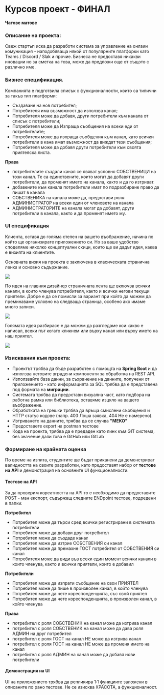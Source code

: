 # Курсов проект - ФИНАЛ

**Чатове матове**

### Описание на проекта:
Свеж стартъп иска да разработи система за управление на онлаин комуникация - наподобяваща някой от популярните платфорки като Teams / Discord / Slak и прочие. Бизнеса не предоставя никакви иновации но за сметка на това, може да предложи още от същото с различно име. 

### Бизнес спецификация. 
Компанията е подготвила списък с функционалности, които са типични за такъв тип платформи:
- Създаване на нов потребител;
- Потребителя има възможност да използва канал;
- Потребителя може да добавя, други потребители към канала от списък с потребители;
- Потребителя може да Изпраща съобщения на всеки еди от потребителите;
- Потребителя може да изпраща съобщения към канал, като всички потребители в кана имат възможност да виждат тези съобщения;
- Потребителя може да добавя други потребители към своята приятелска листа.

**Права**
- потребителите създали канал се явяват условно СОБСТВЕНИЦИ на този канал. Те са единствените, които могат да добавят други потребители, да променят името на канала, както и да го изтриват. 
- добавените към канала потребители имат по подразбиране право да пишат в канала
- СОБСТВЕНИКА на канала може да, предостави роля АДМИНИСТРАТОР на всеки един от членовете на канала
- АДМИНИСТРАТОРИТЕ на канала могат да добавят, други потребители в канала, както и да променят името му. 


### UI спецификация

Клиента, оставя до голяма степен на вашето въображение, начина по който ще организирате приложението си. Но за ваше удобство споделяме няколко концептуални скици, които ще ви дадът идея, каква е визията на клиентите. 

Основната визия на проекта е заключена в класическата странична ленка и основно съдържание. 

![](2024-12-07-17-38-50.png)

По идея на главния дизайнер страничната лента ще включва всички канали, в които членува потребителя, както и всички негови текущи приятели. Добре е да се помисли за вариант при който да можем да преминаваме условно на следваща страница, особено ако имаме много записи.

![](2024-12-07-17-41-47.png)

Голямата идея разбирасе е да можем да разгледаме кои какво е написал, всеки път когато кликнем или върху канал или върху името на наш приятел.

![](2024-12-07-17-43-20.png)


### Изисквания към проекта:
- Проектът трябва да бъде разработен с помощта на **Spring Boot** и да използва неговите вградени компоненти за обработка на REST API.
- Използвайте база данни, за съхранение на данните, получени от приложението - като информацията за SQL трябва да е представена под формата на **миграции**.
- Системата трябва да предостави визуална част, като подбора на работна рамка или библиотека, оставяме изцяло на вашето въображение.
- Обработката на грешки трябва да връща смислени съобщения и HTTP статус кодове (напр. 400 Лоша заявка, 404 Не е намерено).
- Изтриването на данните, трябва да се случва **"МЕКО"**
- Предоставете export на postman тестове
- Кода на проекта, трябва да е предаден като линк към GIT система, без значение дали това е GitHub или GitLab

### Формиране на крайната оценка
По време на изпита, студентите ще бъдат приканени да демонстрират валидността на своите разработки, като предоставят набор от **тестове на API** и демонстрация на основните UI функционалности.

#### Тестове на API 
За да проверим коректността на API то е необходимо да предоставите POST - ман експорт, съдържащ следните ENDpoint тестове, подредени в папки:

**Потребител**
- Потребител може да търси сред всички регистрирани в системата потребители
- Потребител може да добави друг потребител
- Потребител може да създаде канал
- Потребител може да изтрие СОБСТВЕНИЯ си канал
- Потребител може да премахне ГОСТ потребител от СОБСТВЕНИЯ си канал
- Потребителя може да види във всеки един момент всички канали в които членува, както и всички приятели, които е добавил

**Потребители**
- Потребител може да изпрати съобщение на свои ПРИЯТЕЛ
- Потребител може да пише в произволен канал, в който членува
- Потребител може да чете кореспонденцията, със свой приятел
- Потребител може да чете кореспонденцията, в произволен канал, в който членува

**Права**
- потребител с роля СОБСТВЕНИК на канал може да изтрива канал 
- потребител с роля СОБСТВЕНИК на канал може да дава роля АДМИН на друг потребител
- потребител с роля ГОСТ на канал НЕ може да изтрива канал 
- потребител с роля ГОСТ на канал НЕ може да променя името на канал 
- потребител с роля АДМИН на канал може да добавя нови потребители

#### Демонстрация на UI
UI на приложението трябва да репликира 1:1 функциите заложени в описаните по рано тестове. Не се изисква КРАСОТА, а функционалност.
